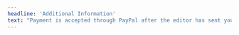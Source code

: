 ```yaml
---
headline: 'Additional Information'
text: "Payment is accepted through PayPal after the editor has sent you an invoice, and you will receive a final quote after the work is reviewed.\n\nRush edits will be determined on a case-by-case basis.\n\nWe book out far in advance, so contact us today to get your spot on our calendar!\n\n**Promotion:**\n\nWhen you publish your work all you have to do is let us know and it will be tweeted, blogged about, and posted all over the internet!\n\n**Want to hear about all things writing, editing, and publishing (not to mention deals on services)?**\n\nSign up for our newsletter to never miss out!"
---
```


